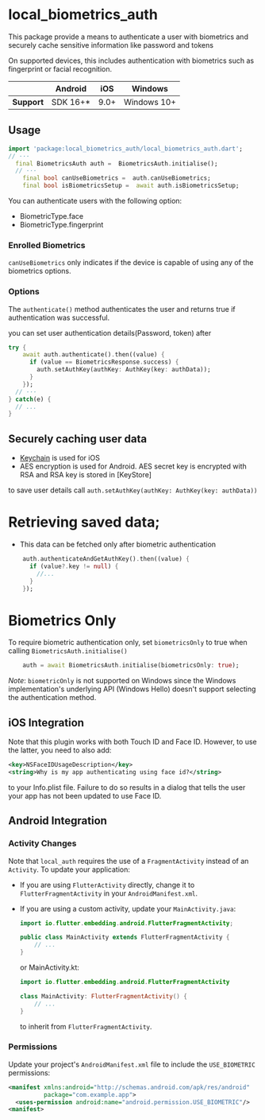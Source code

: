 # local_biometrics_auth

<?code-excerpt path-base="excerpts/packages/local_auth_example"?>

This package provide a means to authenticate a user with biometrics and securely cache sensitive information like password and tokens

On supported devices, this includes authentication with biometrics such as
fingerprint or facial recognition.

|             | Android   | iOS  | Windows     |
|-------------|-----------|------|-------------|
| **Support** | SDK 16+\* | 9.0+ | Windows 10+ |

## Usage


<?code-excerpt "readme_excerpts.dart (CanCheck)"?>
```dart
import 'package:local_biometrics_auth/local_biometrics_auth.dart';
// ···
  final BiometricsAuth auth =  BiometricsAuth.initialise();
  // ···
    final bool canUseBiometrics =  auth.canUseBiometrics;
    final bool isBiometricsSetup =  await auth.isBiometricsSetup;
```

You can authenticate users with the following option:

- BiometricType.face
- BiometricType.fingerprint


### Enrolled Biometrics

`canUseBiometrics` only indicates if the device is capable of using any of the biometrics options.


### Options

The `authenticate()` method authenticates the user and returns true if authentication was successful. 

you can set user authentication details(Password, token) after 

<?code-excerpt "readme_excerpts.dart (AuthAny)"?>
```dart
try {
    await auth.authenticate().then((value) {
      if (value == BiometricsResponse.success) {
        auth.setAuthKey(authKey: AuthKey(key: authData));
      }
    });
  // ···
} catch(e) {
  // ...
}
```


## Securely caching user data

- [Keychain](https://developer.apple.com/library/content/documentation/Security/Conceptual/keychainServConcepts/01introduction/introduction.html#//apple_ref/doc/uid/TP30000897-CH203-TP1) is used for iOS
- AES encryption is used for Android. AES secret key is encrypted with RSA and RSA key is stored in [KeyStore]


to save user details call  `auth.setAuthKey(authKey: AuthKey(key: authData))`


# Retrieving saved data;
- This data can be fetched only after biometric authentication

<?code-excerpt "readme_excerpts.dart (AuthAny)"?>
```dart
    auth.authenticateAndGetAuthKey().then((value) {
      if (value?.key != null) {
        //...
      }
    });
```

# Biometrics Only


To require biometric authentication only, set `biometricsOnly` to true when calling `BiometricsAuth.initialise()`

<?code-excerpt "readme_excerpts.dart (AuthBioOnly)"?>
```dart
    auth = await BiometricsAuth.initialise(biometricsOnly: true);

```

*Note*: `biometricOnly` is not supported on Windows since the Windows implementation's underlying API (Windows Hello) doesn't support selecting the authentication method.


## iOS Integration

Note that this plugin works with both Touch ID and Face ID. However, to use the latter,
you need to also add:

```xml
<key>NSFaceIDUsageDescription</key>
<string>Why is my app authenticating using face id?</string>
```

to your Info.plist file. Failure to do so results in a dialog that tells the user your
app has not been updated to use Face ID.

## Android Integration

### Activity Changes

Note that `local_auth` requires the use of a `FragmentActivity` instead of an
`Activity`. To update your application:

* If you are using `FlutterActivity` directly, change it to
`FlutterFragmentActivity` in your `AndroidManifest.xml`.
* If you are using a custom activity, update your `MainActivity.java`:

    ```java
    import io.flutter.embedding.android.FlutterFragmentActivity;

    public class MainActivity extends FlutterFragmentActivity {
        // ...
    }
    ```

    or MainActivity.kt:

    ```kotlin
    import io.flutter.embedding.android.FlutterFragmentActivity

    class MainActivity: FlutterFragmentActivity() {
        // ...
    }
    ```

    to inherit from `FlutterFragmentActivity`.

### Permissions

Update your project's `AndroidManifest.xml` file to include the
`USE_BIOMETRIC` permissions:

```xml
<manifest xmlns:android="http://schemas.android.com/apk/res/android"
          package="com.example.app">
  <uses-permission android:name="android.permission.USE_BIOMETRIC"/>
<manifest>
```

